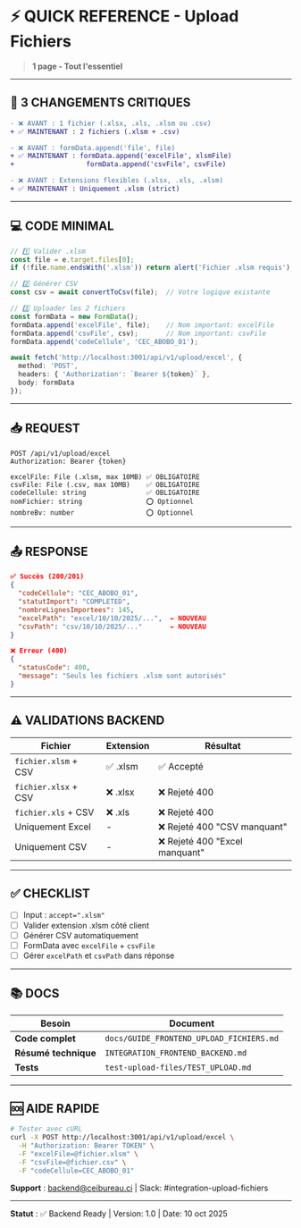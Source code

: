 # ⚡ QUICK REFERENCE - Upload Fichiers

> **1 page - Tout l'essentiel**

---

## 🔴 3 CHANGEMENTS CRITIQUES

```diff
- ❌ AVANT : 1 fichier (.xlsx, .xls, .xlsm ou .csv)
+ ✅ MAINTENANT : 2 fichiers (.xlsm + .csv)

- ❌ AVANT : formData.append('file', file)
+ ✅ MAINTENANT : formData.append('excelFile', xlsmFile)
+                  formData.append('csvFile', csvFile)

- ❌ AVANT : Extensions flexibles (.xlsx, .xls, .xlsm)
+ ✅ MAINTENANT : Uniquement .xlsm (strict)
```

---

## 💻 CODE MINIMAL

```typescript
// 1️⃣ Valider .xlsm
const file = e.target.files[0];
if (!file.name.endsWith('.xlsm')) return alert('Fichier .xlsm requis');

// 2️⃣ Générer CSV
const csv = await convertToCsv(file);  // Votre logique existante

// 3️⃣ Uploader les 2 fichiers
const formData = new FormData();
formData.append('excelFile', file);    // Nom important: excelFile
formData.append('csvFile', csv);       // Nom important: csvFile
formData.append('codeCellule', 'CEC_ABOBO_01');

await fetch('http://localhost:3001/api/v1/upload/excel', {
  method: 'POST',
  headers: { 'Authorization': `Bearer ${token}` },
  body: formData
});
```

---

## 📥 REQUEST

```http
POST /api/v1/upload/excel
Authorization: Bearer {token}

excelFile: File (.xlsm, max 10MB) ✅ OBLIGATOIRE
csvFile: File (.csv, max 10MB)    ✅ OBLIGATOIRE
codeCellule: string               ✅ OBLIGATOIRE
nomFichier: string                ⭕ Optionnel
nombreBv: number                  ⭕ Optionnel
```

---

## 📤 RESPONSE

```json
✅ Succès (200/201)
{
  "codeCellule": "CEC_ABOBO_01",
  "statutImport": "COMPLETED",
  "nombreLignesImportees": 145,
  "excelPath": "excel/10/10/2025/...",  ← NOUVEAU
  "csvPath": "csv/10/10/2025/..."       ← NOUVEAU
}

❌ Erreur (400)
{
  "statusCode": 400,
  "message": "Seuls les fichiers .xlsm sont autorisés"
}
```

---

## ⚠️ VALIDATIONS BACKEND

| Fichier | Extension | Résultat |
|---------|-----------|----------|
| `fichier.xlsm` + CSV | ✅ .xlsm | ✅ Accepté |
| `fichier.xlsx` + CSV | ❌ .xlsx | ❌ Rejeté 400 |
| `fichier.xls` + CSV | ❌ .xls | ❌ Rejeté 400 |
| Uniquement Excel | - | ❌ Rejeté 400 "CSV manquant" |
| Uniquement CSV | - | ❌ Rejeté 400 "Excel manquant" |

---

## ✅ CHECKLIST

- [ ] Input : `accept=".xlsm"`
- [ ] Valider extension .xlsm côté client
- [ ] Générer CSV automatiquement
- [ ] FormData avec `excelFile` + `csvFile`
- [ ] Gérer `excelPath` et `csvPath` dans réponse

---

## 📚 DOCS

| Besoin | Document |
|--------|----------|
| **Code complet** | `docs/GUIDE_FRONTEND_UPLOAD_FICHIERS.md` |
| **Résumé technique** | `INTEGRATION_FRONTEND_BACKEND.md` |
| **Tests** | `test-upload-files/TEST_UPLOAD.md` |

---

## 🆘 AIDE RAPIDE

```bash
# Tester avec cURL
curl -X POST http://localhost:3001/api/v1/upload/excel \
  -H "Authorization: Bearer TOKEN" \
  -F "excelFile=@fichier.xlsm" \
  -F "csvFile=@fichier.csv" \
  -F "codeCellule=CEC_ABOBO_01"
```

**Support** : backend@ceibureau.ci | Slack: #integration-upload-fichiers

---

**Statut** : ✅ Backend Ready | Version: 1.0 | Date: 10 oct 2025

